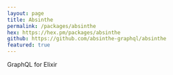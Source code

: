 ```yaml
---
layout: page
title: Absinthe
permalink: /packages/absinthe
hex: https://hex.pm/packages/absinthe
github: https://github.com/absinthe-graphql/absinthe
featured: true
---
```


GraphQL for Elixir
